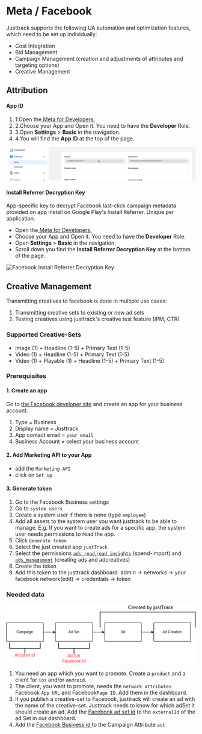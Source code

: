 # Meta / Facebook

Justtrack supports the following UA automation and optimization features, which need to be set up individually:

* Cost Integration
* Bid Management
* Campaign Management (creation and adjustments of attributes and targeting options)
* Creative Management

## Attribution

#### **App ID** <a href="#app-id" id="app-id"></a>

1. 1.Open the[ Meta for Developers.](https://developers.facebook.com/apps)
2. 2.Choose your App and Open it. You need to have the **Developer** Role.
3. 3.Open **Settings** > **Basic** in the navigation.
4. 4.You will find the **App ID** at the top of the page.

![Facebook App ID](<../../.gitbook/assets/Facebook App ID (1).png>)

#### **Install Referrer Decryption Key** <a href="#install-referrer-decryption-key" id="install-referrer-decryption-key"></a>

App-specific key to decrypt Facebook last-click campaign metadata provided on app install on Google Play's Install Referrer. Unique per application.

* Open the[ Meta for Developers.](https://developers.facebook.com/apps)​
* Choose your App and Open it. You need to have the **Developer** Role.
* Open **Settings** > **Basic** in the navigation.
* Scroll down you find the **Install** **Referrer Decryption Key** at the bottom of the page.

![Facebook Install Referrer Decryption Key](<../../.gitbook/assets/248890969\_2987092494847431\_4032109750337904341\_n (1) (1).png>)

## Creative Management

Transmitting creatives to facebook is done in multiple use cases:

1. Transmitting creative sets to existing or new ad sets
2. Testing creatives using justtrack's creative test feature (IPM, CTR)

### Supported Creative-Sets

* Image (1) + Headline (1-5) + Primary Text (1-5)
* Video (1) + Headline (1-5) + Primary Text (1-5)
* Video (1) + Playable (1) + Headline (1-5) + Primary Text (1-5)

### Prerequisites

#### 1. Create an app

Go to [the Facebook developer site](https://developers.facebook.com/apps/) and create an app for your business account.

1. Type = Business
2. Display name = Justtrack
3. App contact email = `your email`
4. Business Account = select your business account

#### 2. Add Marketing API to your App

* add the `Marketing API`
* click on `Set up`

#### 3. Generate token

1. Go to the Facebook Business settings
2. Go to `system users`
3. Create a system user if there is none (type `employee`)
4. Add all assets to the system user you want justtrack to be able to manage. E.g. If you want to create ads for a specific app, the system user needs permissions to read the app.
5. Click `Generate token`
6. Select the just created app `justTrack`
7. Select the permissions [`ads_read`](https://developers.facebook.com/docs/permissions/reference/ads\_read),[`read_insights`](https://developers.facebook.com/docs/permissions/reference/read\_insights) (spend-import) and [`ads_management`](https://developers.facebook.com/docs/permissions/reference/ads\_management) (creating ads and adcreatives)
8. Create the token
9. Add this token to the justtrack dashboard: admin -> networks -> your facebook network(edit) -> credentials -> token

### Needed data

![Data structure](<../../.gitbook/assets/fbpublish.drawio (1) (1).png>)

1. You need an app which you want to promote. Create a `product` and a client for `ios` and/or `android`.
2. The client, you want to promote, needs the `network attributes` Facebook `App URL` and Facebook`Page ID`. Add them in the dashboard.
3. If you publish a creative-set to Facebook, justtrack will create an ad with the name of the creative-set. Justtrack needs to know for which adSet it should create an ad. Add the [Facebook ad set id](https://www.facebook.com/business/help/2534657046763437) to the `externalId` of the ad Set in our dashboard.
4. Add the [Facebook Business id ](https://www.facebook.com/business/help/1181250022022158?id=180505742745347)to the Campaign Attribute `act`
